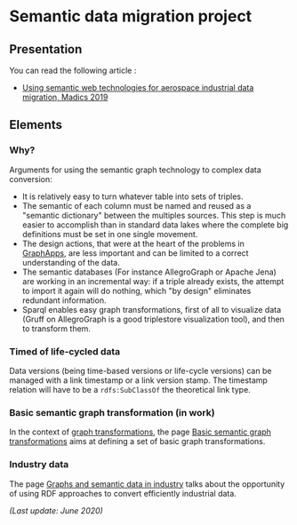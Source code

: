 # Semantic data migration project

## Presentation

You can read the following article :

  * [Using semantic web technologies for aerospace industrial data migration, Madics 2019](semantic/data-migration.md)

## Elements

### Why?

Arguments for using the semantic graph technology to complex data conversion:

  * It is relatively easy to turn whatever table into sets of triples.
  * The semantic of each column must be named and reused as a "semantic dictionary" between the multiples sources. This step is much easier to accomplish than in standard data lakes where the complete big definitions must be set in one single movement.
  * The design actions, that were at the heart of the problems in [GraphApps](graphapps.md), are less important and can be limited to a correct understanding of the data.
  * The semantic databases (For instance AllegroGraph or Apache Jena) are working in an incremental way: if a triple already exists, the attempt to import it again will do nothing, which "by design" eliminates redundant information.
  * Sparql enables easy graph transformations, first of all to visualize data (Gruff on AllegroGraph is a good triplestore visualization tool), and then to transform them.

### Timed of life-cycled data

Data versions (being time-based versions or life-cycle versions) can be managed with a link timestamp or a link version stamp. The timestamp relation will have to be a ```rdfs:SubClassOf``` the theoretical link type.

### Basic semantic graph transformation (in work)

In the context of [graph transformations](graph-transfo.md), the page [Basic semantic graph transformations](basic-semantic-graph-transformations.md) aims at defining a set of basic graph transformations.

### Industry data

The page [Graphs and semantic data in industry](industry-data.md) talks about the opportunity of using RDF approaches to convert efficiently industrial data.

*(Last update: June 2020)*

